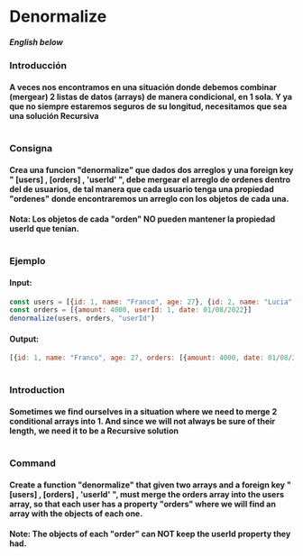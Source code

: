 

# Denormalize

##### English below

### Introducción
#### A veces nos encontramos en una situación donde debemos combinar (mergear) 2 listas de datos (arrays) de manera condicional, en 1 sola. Y ya que no siempre estaremos seguros de su longitud, necesitamos que sea una solución Recursiva

#

### Consigna

#### Crea una funcion "denormalize" que dados dos arreglos y una foreign key " [users] , [orders] , 'userId' ", debe mergear el arreglo de ordenes dentro del de usuarios, de tal manera que cada usuario tenga una propiedad "ordenes" donde encontraremos un arreglo con los objetos de cada una.
#### Nota: Los objetos de cada "orden" NO pueden mantener la propiedad userId que tenían.

#

### Ejemplo
#### Input:
```javascript
const users = [{id: 1, name: "Franco", age: 27}, {id: 2, name: "Lucia", age: 22}]
const orders = [{amount: 4000, userId: 1, date: 01/08/2022}]
denormalize(users, orders, "userId")
```


#### Output:
```javascript
[{id: 1, name: "Franco", age: 27, orders: [{amount: 4000, date: 01/08/2022}]}, {id: 2, name: "Lucia", age: 22}]
```
#
#


### Introduction
#### Sometimes we find ourselves in a situation where we need to merge 2 conditional arrays into 1. And since we will not always be sure of their length, we need it to be a Recursive solution

#

### Command

#### Create a function "denormalize" that given two arrays and a foreign key " [users] , [orders] , 'userId' ", must merge the orders array into the users array, so that each user has a property "orders" where we will find an array with the objects of each one.
#### Note: The objects of each "order" can NOT keep the userId property they had.
